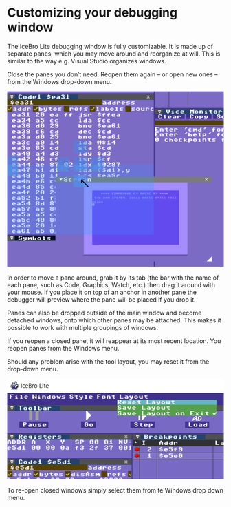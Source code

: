 # Customizing your debugging window

The IceBro Lite debugging window is fully customizable. It is made up of separate panes, which you may move around and reorganize at will. This is similar to the way e.g. Visual Studio organizes windows. 

Close the panes you don’t need. Reopen them again – or open new ones – from the Windows drop-down menu. 

![Dear ImGui Drag Pane](img/IceBroLite_Drag_Pane.png)

In order to move a pane around, grab it by its tab (the bar with the name of each pane, such as Code, Graphics, Watch, etc.) then drag it around with your mouse. If you place it on top of an anchor in another pane the debugger will preview where the pane will be placed if you drop it.

Panes can also be dropped outside of the main window and become detached windows, onto which other panes may be attached. This makes it possible to work with multiple groupings of windows.

If you reopen a closed pane, it will reappear at its most recent location. You reopen panes from the Windows menu.

Should any problem arise with the tool layout, you may reset it from the drop-down menu.

![Reset Layout menu](img/IceBroLite_ResetLayout.png)

To re-open closed windows simply select them from te Windows drop down menu.
